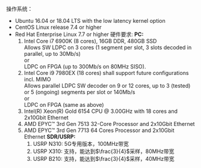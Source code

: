 操作系统：
- Ubuntu 16.04 or 18.04 LTS with the low latency kernel option
- CentOS Linux release 7.4 or higher
- Red Hat Enterprise Linux 7.7 or higher
硬件要求:
	**PC:**
	1. Intel Core i7 6900K (8 cores), 16GB DDR, 480GB SSD  
	    Allows SW LDPC on 3 cores (1 segment per slot, 3 slots decoded in parallel, up to 30Mb/s)  
	    or  
	    LDPC on FPGA (up to 300Mb/s on 80MHz SISO).
	2. Intel Core i9 7980EX (18 cores) shall support future configurations incl. MIMO  
	    Allows parallel LDPC SW decoder on 9 or 12 cores, up to 3 (tested) or 5 (ongoing) segments per slot or 140Mb/s  
	    or  
	    LDPC on FPGA (same as above)
	3. Intel(R) Xeon(R) Gold 6154 CPU @ 3.00GHz with 18 cores and 2x10Gbit Ethernet
	4. AMD EPYC™ 3rd Gen 7513 32-Core Processor and 2x10Gbit Ethernet
	5. AMD EPYC™ 3rd Gen 7713 64 Cores Processor and 2x10Gbit Ethernet
	**SDR/USRP:**
		1. USRP N310: 5G专用版本，100MHz带宽
		2. USRP X310: 支持，能达到$\frac{3}{4}$采样，80MHz带宽
		3. USRP B210: 支持，能达到$\frac{3}{4}$采样，40MHz带宽
	